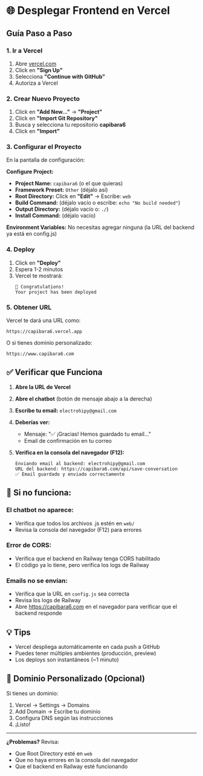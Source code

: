 # 🌐 Desplegar Frontend en Vercel

## Guía Paso a Paso

### 1. Ir a Vercel
1. Abre [vercel.com](https://vercel.com)
2. Click en **"Sign Up"**
3. Selecciona **"Continue with GitHub"**
4. Autoriza a Vercel

### 2. Crear Nuevo Proyecto
1. Click en **"Add New..."** → **"Project"**
2. Click en **"Import Git Repository"**
3. Busca y selecciona tu repositorio **capibara6**
4. Click en **"Import"**

### 3. Configurar el Proyecto

En la pantalla de configuración:

**Configure Project:**
- **Project Name:** `capibara6` (o el que quieras)
- **Framework Preset:** `Other` (déjalo así)
- **Root Directory:** Click en **"Edit"** → Escribe: `web`
- **Build Command:** (déjalo vacío o escribe: `echo "No build needed"`)
- **Output Directory:** (déjalo vacío o: `./`)
- **Install Command:** (déjalo vacío)

**Environment Variables:**
No necesitas agregar ninguna (la URL del backend ya está en config.js)

### 4. Deploy
1. Click en **"Deploy"**
2. Espera 1-2 minutos
3. Vercel te mostrará:
   ```
   🎉 Congratulations!
   Your project has been deployed
   ```

### 5. Obtener URL
Vercel te dará una URL como:
```
https://capibara6.vercel.app
```

O si tienes dominio personalizado:
```
https://www.capibara6.com
```

## ✅ Verificar que Funciona

1. **Abre la URL de Vercel**
2. **Abre el chatbot** (botón de mensaje abajo a la derecha)
3. **Escribe tu email:** `electrohipy@gmail.com`
4. **Deberías ver:**
   - Mensaje: "✅ ¡Gracias! Hemos guardado tu email..."
   - Email de confirmación en tu correo

5. **Verifica en la consola del navegador (F12):**
   ```
   Enviando email al backend: electrohipy@gmail.com
   URL del backend: https://capibara6.com/api/save-conversation
   ✅ Email guardado y enviado correctamente
   ```

## 🐛 Si no funciona:

### El chatbot no aparece:
- Verifica que todos los archivos .js estén en `web/`
- Revisa la consola del navegador (F12) para errores

### Error de CORS:
- Verifica que el backend en Railway tenga CORS habilitado
- El código ya lo tiene, pero verifica los logs de Railway

### Emails no se envían:
- Verifica que la URL en `config.js` sea correcta
- Revisa los logs de Railway
- Abre https://capibara6.com en el navegador para verificar que el backend responde

## 💡 Tips

- Vercel despliega automáticamente en cada push a GitHub
- Puedes tener múltiples ambientes (producción, preview)
- Los deploys son instantáneos (~1 minuto)

## 🎨 Dominio Personalizado (Opcional)

Si tienes un dominio:
1. Vercel → Settings → Domains
2. Add Domain → Escribe tu dominio
3. Configura DNS según las instrucciones
4. ¡Listo!

---

**¿Problemas?** Revisa:
- Que Root Directory esté en `web`
- Que no haya errores en la consola del navegador
- Que el backend en Railway esté funcionando

